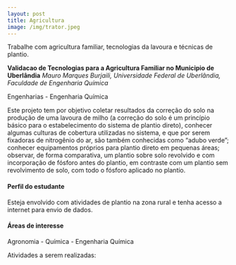 ```yaml
---
layout: post
title: Agricultura
image: /img/trator.jpeg
---
```


Trabalhe com agricultura familiar, tecnologias da lavoura e técnicas de plantio.

**Validacao de Tecnologias para a Agricultura Familiar no Municipio de Uberlândia**
*Mauro Marques Burjaili, Universidade Federal de Uberlândia, Faculdade de Engenharia Química*

Engenharias - Engenharia Química

Este projeto tem por objetivo coletar  resultados da correção do solo na produção de uma lavoura de milho (a correção do solo é um princípio básico para o estabelecimento do sistema de plantio direto), conhecer algumas culturas de cobertura utilizadas no sistema, e que por serem fixadoras de nitrogênio do ar, são também conhecidas como “adubo verde”; conhecer equipamentos próprios para plantio direto em pequenas áreas; observar, de forma comparativa, um plantio sobre solo revolvido e com incorporação de fósforo antes do plantio, em contraste com um plantio sem revolvimento de solo, com todo o fósforo aplicado no plantío.

#### Perfil do estudante
Esteja envolvido com atividades de plantio na zona rural e tenha acesso a internet para envio de dados.

#### Áreas de interesse
Agronomia - Química - Engenharia Química

Atividades a serem realizadas:
